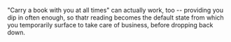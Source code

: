 "Carry a book with you at all times" can actually work, too -- providing you dip in often enough, so thatr reading becomes the default state from which you temporarily surface to take care of business, before dropping back down.

